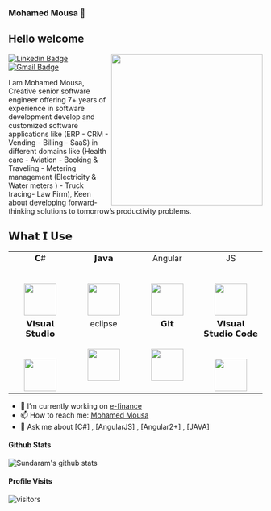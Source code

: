### Mohamed Mousa 👋

<!--
**mmousa8189/mmousa8189** is a ✨ _special_ ✨ repository because its `README.md` (this file) appears on your GitHub profile.

-->
<h2> Hello welcome</h2>
<img align='right' src='http://www.jenyalestina.com/blog/wp-content/uploads/2019/05/web-development-1024x582.jpg' width='300"'>

[![Linkedin Badge](https://img.shields.io/badge/-Lindkeden-blue?style=flat-square&logo=Linkedin&logoColor=white&link=https://www.linkedin.com/in/mohamedmousa1/)](https://www.linkedin.com/in/mohamedmousa1/)
[![Gmail Badge](https://img.shields.io/badge/-Gmail-Red?style=flat-square&logo=Gmail&logoColor=white&link=mailto:mohamedamousa00@gmail.com)](mailto:mohamedamousa00@gmail.com)

I am Mohamed Mousa, Creative senior software engineer offering 7+ years of experience in software development develop and
customized software applications like (ERP - CRM - Vending - Billing - SaaS) in different domains like (Health
care - Aviation - Booking & Traveling - Metering management (Electricity & Water meters ) - Truck tracing- Law Firm), Keen about developing forward-thinking solutions to tomorrow’s productivity problems.


##  𝗪𝗵𝗮𝘁 𝗜 𝗨𝘀𝗲

<table>
  <tbody>
    <tr valign="top">
      <td width="25%" align="center">
        <span>𝗖#</span><br><br><br>
        <img height="64px" src="https://cdn.svgporn.com/logos/c-sharp.svg">
      </td>
      <td width="25%" align="center">
        <span>𝗝𝗮𝘃𝗮</span><br><br><br>
        <img height="64px" src="https://cdn.svgporn.com/logos/java.svg">
      </td>
      <td width="25%" align="center">
        <span>Angular</span><br><br><br>
        <img height="64px" src="https://cdn.svgporn.com/logos/angular-icon.svg">
      </td>
      <td width="25%" align="center">
        <span>JS</span><br><br><br>
        <img height="64px" src="https://cdn.svgporn.com/logos/javascript.svg">
      </td>
    </tr>
    <tr valign="top">
      <td width="25%" align="center">
        <span>𝗩𝗶𝘀𝘂𝗮𝗹 𝗦𝘁𝘂𝗱𝗶𝗼</span><br><br><br>
        <img height="64px" src="https://cdn.svgporn.com/logos/visual-studio.svg">
      </td>
       <td width="25%" align="center">
        <span>eclipse</span><br><br><br>
        <img height="64px" src="https://cdn.svgporn.com/logos/eclipse.svg">
      </td>
      <td width="25%" align="center">
        <span>𝗚𝗶𝘁</span><br><br><br>
        <img height="64px" src="https://cdn.svgporn.com/logos/git-icon.svg">
      </td>
      <td width="25%" align="center">
        <span>𝗩𝗶𝘀𝘂𝗮𝗹 𝗦𝘁𝘂𝗱𝗶𝗼 𝗖𝗼𝗱𝗲</span><br><br><br>
        <img height="64px" src="https://cdn.svgporn.com/logos/visual-studio-code.svg">
      </td>
    </tr>
  </tbody>
</table>

- 🔭 I’m currently working on [e-finance](https://www.efinance.com.eg/)
- 📫 How to reach me: [Mohamed Mousa](http://mohamedmousa.com/)
- 💬 Ask me about [C#] , [AngularJS] , [Angular2+] , [JAVA]


#### Github Stats

![Sundaram's github stats](https://github-readme-stats.vercel.app/api?username=mmousa8189&count_private=true&theme=tokyonight&hide=contribs,prs)

#### Profile Visits 

![visitors](https://visitor-badge.glitch.me/badge?page_id=mmousa8189)
